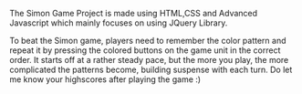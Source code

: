 The Simon Game Project is made using HTML,CSS and Advanced Javascript which mainly focuses on using JQuery Library.

To beat the Simon game, players need to remember the color pattern and repeat it by pressing the colored buttons on the game unit in the correct order. It starts off at a rather steady pace, but the more you play, the more complicated the patterns become, building suspense with each turn.
Do let me know your highscores after playing the game :)
